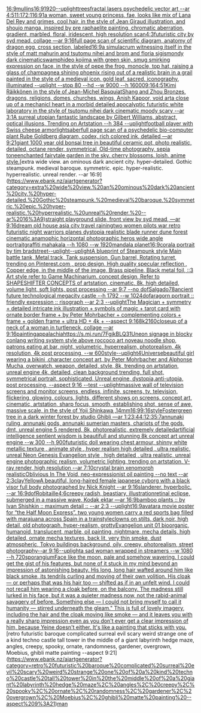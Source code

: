[16:9](https://www.ebank.nz/aiartgenerator?category=16%3A9)[mullins](https://www.ebank.nz/aiartgenerator?category=mullins)[16:9](https://www.ebank.nz/aiartgenerator?category=16%3A9)[1920](https://www.ebank.nz/aiartgenerator?category=1920)[--uplight](https://www.ebank.nz/aiartgenerator?category=--uplight)[trees](https://www.ebank.nz/aiartgenerator?category=trees)[fractal lasers psychedelic vector art --ar 4:5](https://www.ebank.nz/aiartgenerator?category=fractal%20lasers%20psychedelic%20vector%20art%20--ar%204%3A5)[11:17](https://www.ebank.nz/aiartgenerator?category=11%3A17)[2:1](https://www.ebank.nz/aiartgenerator?category=2%3A1)[16:9](https://www.ebank.nz/aiartgenerator?category=16%3A9)[1](https://www.ebank.nz/aiartgenerator?category=1)[a woman, sweet young princess, fae, looks like mix of Lana Del Rey and grimes, cool hair, in the style of Jean Giraud illustration, and shoujo manga, inspired by pre raphaelite painting, chromatic aberration, gradient, marbled, floral, iridescent, high resolution scan](https://www.ebank.nz/aiartgenerator?category=a%20woman%2C%20sweet%20young%20princess%2C%20fae%2C%20looks%20like%20mix%20of%20Lana%20Del%20Rey%20and%20grimes%2C%20cool%20hair%2C%20in%20the%20style%20of%20Jean%20Giraud%20illustration%2C%20and%20shoujo%20manga%2C%20inspired%20by%20pre%20raphaelite%20painting%2C%20chromatic%20aberration%2C%20gradient%2C%20marbled%2C%20floral%2C%20iridescent%2C%20high%20resolution%20scan)[4:3](https://www.ebank.nz/aiartgenerator?category=4%3A3)[futuristic city by syd mead, collage —ar 9:16](https://www.ebank.nz/aiartgenerator?category=futuristic%20city%20by%20syd%20mead%2C%20collage%20%E2%80%94ar%209%3A16)[full page scan of scientific diagram, anatomy of dragon egg, cross section, labeled](https://www.ebank.nz/aiartgenerator?category=full%20page%20scan%20of%20scientific%20diagram%2C%20anatomy%20of%20dragon%20egg%2C%20cross%20section%2C%20labeled)[16:9](https://www.ebank.nz/aiartgenerator?category=16%3A9)[a simulacrum witnessing itself in the style of matt mahurin and tsutomu nihei and brom and floria sigismondy dark cinematic](https://www.ebank.nz/aiartgenerator?category=a%20simulacrum%20witnessing%20itself%20in%20the%20style%20of%20matt%20mahurin%20and%20tsutomu%20nihei%20and%20brom%20and%20floria%20sigismondy%20dark%20cinematic)[swamp](https://www.ebank.nz/aiartgenerator?category=swamp)[hideo kojima with green skin, smug smirking expression on face, in the style of pepe the frog, monocle, top hat, raising a glass of champagne](https://www.ebank.nz/aiartgenerator?category=hideo%20kojima%20with%20green%20skin%2C%20smug%20smirking%20expression%20on%20face%2C%20in%20the%20style%20of%20pepe%20the%20frog%2C%20monocle%2C%20top%20hat%2C%20raising%20a%20glass%20of%20champagne)[a shining phoenix rising out of a realistic brain in a grail painted in the style of a medieval icon, gold leaf, sacred, iconography, illuminated --uplight --stop 80 --hd --w 9000 --h 16000](https://www.ebank.nz/aiartgenerator?category=a%20shining%20phoenix%20rising%20out%20of%20a%20realistic%20brain%20in%20a%20grail%20painted%20in%20the%20style%20of%20a%20medieval%20icon%2C%20gold%20leaf%2C%20sacred%2C%20iconography%2C%20illuminated%20--uplight%20--stop%2080%20--hd%20--w%209000%20--h%2016000)[9:16](https://www.ebank.nz/aiartgenerator?category=9%3A16)[4:5](https://www.ebank.nz/aiartgenerator?category=4%3A5)[1](https://www.ebank.nz/aiartgenerator?category=1)[Kimi Räikkönen in the style of Jean-Michel Basquiat](https://www.ebank.nz/aiartgenerator?category=Kimi%20R%C3%A4ikk%C3%B6nen%20in%20the%20style%20of%20Jean-Michel%20Basquiat)[Shang and Zhou Bronzes, dragons, religions, domes, churches, wings, Anish Kapoor, void art](https://www.ebank.nz/aiartgenerator?category=Shang%20and%20Zhou%20Bronzes%2C%20dragons%2C%20religions%2C%20domes%2C%20churches%2C%20wings%2C%20Anish%20Kapoor%2C%20void%20art)[a close up of a mechanicl heart in a morbid detailed apocalyptic futuristic white laboratory in the style of tsutomu nihei dark cinematic moody scary --ar 3:1](https://www.ebank.nz/aiartgenerator?category=a%20close%20up%20of%20a%20mechanicl%20heart%20in%20a%20morbid%20detailed%20apocalyptic%20futuristic%20white%20laboratory%20in%20the%20style%20of%20tsutomu%20nihei%20dark%20cinematic%20moody%20scary%20--ar%203%3A1)[A surreal utopian fantastic landscape by Gilbert Williams, abstract, optical illusions, Trending on Artstation --h 384 --uplight](https://www.ebank.nz/aiartgenerator?category=A%20surreal%20utopian%20fantastic%20landscape%20by%20Gilbert%20Williams%2C%20abstract%2C%20optical%20illusions%2C%20Trending%20on%20Artstation%20--h%20384%20--uplight)[football player with Swiss cheese armor](https://www.ebank.nz/aiartgenerator?category=football%20player%20with%20Swiss%20cheese%20armor)[lightsaber](https://www.ebank.nz/aiartgenerator?category=lightsaber)[full page scan of a psychedelic bio-computer plant Rube Goldberg diagram, codex, rich colored ink, detailed —ar 9:21](https://www.ebank.nz/aiartgenerator?category=full%20page%20scan%20of%20a%20psychedelic%20bio-computer%20plant%20Rube%20Goldberg%20diagram%2C%20codex%2C%20rich%20colored%20ink%2C%20detailed%20%E2%80%94ar%209%3A21)[giant 1000 year old bonsai tree in beautiful ceramic pot, photo realistic, detailed, octane render, symmetrical, Old-time photography, sepia tone](https://www.ebank.nz/aiartgenerator?category=giant%201000%20year%20old%20bonsai%20tree%20in%20beautiful%20ceramic%20pot%2C%20photo%20realistic%2C%20detailed%2C%20octane%20render%2C%20symmetrical%2C%20Old-time%20photography%2C%20sepia%20tone)[enchanted fairytale garden in the sky. cherry blossoms. loish. anime style.](https://www.ebank.nz/aiartgenerator?category=enchanted%20fairytale%20garden%20in%20the%20sky.%20cherry%20blossoms.%20loish.%20anime%20style.)[extra wide view. an ominous dark ancient city. hyper-detailed. Gothic steampunk. medieval baroque. symmetric. epic. hyper-realistic. hyperrealistic. unreal render. --ar 16:9](https://www.ebank.nz/aiartgenerator?category=extra%20wide%20view.%20an%20ominous%20dark%20ancient%20city.%20hyper-detailed.%20Gothic%20steampunk.%20medieval%20baroque.%20symmetric.%20epic.%20hyper-realistic.%20hyperrealistic.%20unreal%20render.%20--ar%2016%3A9)[straight playground slide, front view by syd mead, —ar 9:16](https://www.ebank.nz/aiartgenerator?category=straight%20playground%20slide%2C%20front%20view%20by%20syd%20mead%2C%20%E2%80%94ar%209%3A16)[dream old house asia city travel raining](https://www.ebank.nz/aiartgenerator?category=dream%20old%20house%20asia%20city%20travel%20raining)[two women pilots war retro futuristic night warriors planes dystopia realistic blade runner dune forest cinematic anamophic horizontal photographic heros wide angle portrait](https://www.ebank.nz/aiartgenerator?category=two%20women%20pilots%20war%20retro%20futuristic%20night%20warriors%20planes%20dystopia%20realistic%20blade%20runner%20dune%20forest%20cinematic%20anamophic%20horizontal%20photographic%20heros%20wide%20angle%20portrait)[graffiti mahakala --h 1080 --w 1920](https://www.ebank.nz/aiartgenerator?category=graffiti%20mahakala%20--h%201080%20--w%201920)[mandala planet](https://www.ebank.nz/aiartgenerator?category=mandala%20planet)[16:9](https://www.ebank.nz/aiartgenerator?category=16%3A9)[coral](https://www.ebank.nz/aiartgenerator?category=coral)[a portrait by tim bradstreet](https://www.ebank.nz/aiartgenerator?category=a%20portrait%20by%20tim%20bradstreet)[--uplight](https://www.ebank.nz/aiartgenerator?category=--uplight)[--uplight](https://www.ebank.nz/aiartgenerator?category=--uplight)[A blueprint of Steampunk style Main battle tank,  Metal track,  Tank suspension, Gun barrel, Rotating turret, trending on Pinterest.com  , prop design, High quality specular reflection , Copper  edge, in the middle of the image, Brass pipeline,  Black metal foil,  ::3  Art style refer to Game Machinarium.  concept design, Refer to SHAPESHIFTER CONCEPTS  of artstation, cinematic,  8k, high detailed,  volume light,  soft lights,  post processing    --ar 9:7   --no dof](https://www.ebank.nz/aiartgenerator?category=A%20blueprint%20of%20Steampunk%20style%20Main%20battle%20tank%2C%20%20Metal%20track%2C%20%20Tank%20suspension%2C%20Gun%20barrel%2C%20Rotating%20turret%2C%20trending%20on%20Pinterest.com%20%20%2C%20prop%20design%2C%20High%20quality%20specular%20reflection%20%2C%20Copper%20%20edge%2C%20in%20the%20middle%20of%20the%20image%2C%20Brass%20pipeline%2C%20%20Black%20metal%20foil%2C%20%20%3A%3A3%20%20Art%20style%20refer%20to%20Game%20Machinarium.%20%20concept%20design%2C%20Refer%20to%20SHAPESHIFTER%20CONCEPTS%20%20of%20artstation%2C%20cinematic%2C%20%208k%2C%20high%20detailed%2C%20%20volume%20light%2C%20%20soft%20lights%2C%20%20post%20processing%20%20%20%20--ar%209%3A7%20%20%20--no%20dof)[Salgado](https://www.ebank.nz/aiartgenerator?category=Salgado)[78](https://www.ebank.nz/aiartgenerator?category=78)[ancient future technological megacity castle  --h 1792  --w 1024](https://www.ebank.nz/aiartgenerator?category=ancient%20future%20technological%20megacity%20castle%20%20--h%201792%20%20--w%201024)[dof](https://www.ebank.nz/aiartgenerator?category=dof)[aragorn portrait :: friendly expression :: risograph --ar 2:3 --uplight](https://www.ebank.nz/aiartgenerator?category=aragorn%20portrait%20%3A%3A%20friendly%20expression%20%3A%3A%20risograph%20--ar%202%3A3%20--uplight)[The Magician + symmetry + detailed intricate ink illustration + symbols of magic + tarot card with ornate border frame + by Peter Mohrbacher + complementing colors + frame + golden frame + ultra HD + 4k + --aspect 9:16](https://www.ebank.nz/aiartgenerator?category=The%20Magician%20%2B%20symmetry%20%2B%20detailed%20intricate%20ink%20illustration%20%2B%20symbols%20of%20magic%20%2B%20tarot%20card%20with%20ornate%20border%20frame%20%2B%20by%20Peter%20Mohrbacher%20%2B%20complementing%20colors%20%2B%20frame%20%2B%20golden%20frame%20%2B%20ultra%20HD%20%2B%204k%20%2B%20--aspect%209%3A16)[8k](https://www.ebank.nz/aiartgenerator?category=8k)[2160](https://www.ebank.nz/aiartgenerator?category=2160)[closeup of a neck of a woman in turtleneck, collage —ar 9:16](https://www.ebank.nz/aiartgenerator?category=closeup%20of%20a%20neck%20of%20a%20woman%20in%20turtleneck%2C%20collage%20%E2%80%94ar%209%3A16)[painting](https://www.ebank.nz/aiartgenerator?category=painting)[appalachia](https://www.ebank.nz/aiartgenerator?category=appalachia)[<https://s.mj.run/7FgjkBLQ31U>](https://www.ebank.nz/aiartgenerator?category=%3Chttps%3A//s.mj.run/7FgjkBLQ31U%3E)[neon signage in blocky conlang writing system style above roccoco art noveau noodle shop, patrons eating at bar, night, volumetric, hyperrealism, photorealism, 4k resolution, 4k post processing, --w 600](https://www.ebank.nz/aiartgenerator?category=neon%20signage%20in%20blocky%20conlang%20writing%20system%20style%20above%20roccoco%20art%20noveau%20noodle%20shop%2C%20patrons%20eating%20at%20bar%2C%20night%2C%20volumetric%2C%20hyperrealism%2C%20photorealism%2C%204k%20resolution%2C%204k%20post%20processing%2C%20--w%20600)[style](https://www.ebank.nz/aiartgenerator?category=style)[--uplight](https://www.ebank.nz/aiartgenerator?category=--uplight)[4](https://www.ebank.nz/aiartgenerator?category=4)[Universe](https://www.ebank.nz/aiartgenerator?category=Universe)[beautiful girl wearing a bikini ,character concept art, by Peter Mohrbacher and Alphonse Mucha, overwatch, weapon, detailed, style, 8k, trending on artstation, unreal engine 4k, detailed, clean background trending, full shot, symmetrical portrait, sophisticated, Unreal engine, dystopia,anti-utopia, post processing, --aspect 9:16 --test --uplight](https://www.ebank.nz/aiartgenerator?category=beautiful%20girl%20wearing%20a%20bikini%20%2Ccharacter%20concept%20art%2C%20by%20Peter%20Mohrbacher%20and%20Alphonse%20Mucha%2C%20overwatch%2C%20weapon%2C%20detailed%2C%20style%2C%208k%2C%20trending%20on%20artstation%2C%20unreal%20engine%204k%2C%20detailed%2C%20clean%20background%20trending%2C%20full%20shot%2C%20symmetrical%20portrait%2C%20sophisticated%2C%20Unreal%20engine%2C%20dystopia%2Canti-utopia%2C%20post%20processing%2C%20--aspect%209%3A16%20--test%20--uplight)[massive wall of television screens and monitor screens, endless, infinite, screens, tv, television, flickering, glowing, colours, lights, different shows on screens, concept art, cinematic, artstation, sharp focus, smooth, establishing shot, sense of awe, massive scale, in the style of Yoji Shinkawa ,14mm](https://www.ebank.nz/aiartgenerator?category=massive%20wall%20of%20television%20screens%20and%20monitor%20screens%2C%20endless%2C%20infinite%2C%20screens%2C%20tv%2C%20television%2C%20flickering%2C%20glowing%2C%20colours%2C%20lights%2C%20different%20shows%20on%20screens%2C%20concept%20art%2C%20cinematic%2C%20artstation%2C%20sharp%20focus%2C%20smooth%2C%20establishing%20shot%2C%20sense%20of%20awe%2C%20massive%20scale%2C%20in%20the%20style%20of%20Yoji%20Shinkawa%20%2C14mm)[16:9](https://www.ebank.nz/aiartgenerator?category=16%3A9)[9:16](https://www.ebank.nz/aiartgenerator?category=9%3A16)[style](https://www.ebank.nz/aiartgenerator?category=style)[Foster](https://www.ebank.nz/aiartgenerator?category=Foster)[green tree in a dark winter forest by studio Ghibli —ar 1:2](https://www.ebank.nz/aiartgenerator?category=green%20tree%20in%20a%20dark%20winter%20forest%20by%20studio%20Ghibli%20%E2%80%94ar%201%3A2)[3:4](https://www.ebank.nz/aiartgenerator?category=3%3A4)[4:1](https://www.ebank.nz/aiartgenerator?category=4%3A1)[2:3](https://www.ebank.nz/aiartgenerator?category=2%3A3)[5:7](https://www.ebank.nz/aiartgenerator?category=5%3A7)[annunaki ruling, annunaki gods, annunaki sumerian masters, chariots of the gods, dmt, unreal engine 5 rendered, 8k, photorealistic,  extremely detailed](https://www.ebank.nz/aiartgenerator?category=annunaki%20ruling%2C%20annunaki%20gods%2C%20annunaki%20sumerian%20masters%2C%20chariots%20of%20the%20gods%2C%20dmt%2C%20unreal%20engine%205%20rendered%2C%208k%2C%20photorealistic%2C%20%20extremely%20detailed)[artificial intelligence sentient wisdom is beautifull and stunning 8k concept art unreal engine  --w 300 --h 900](https://www.ebank.nz/aiartgenerator?category=artificial%20intelligence%20sentient%20wisdom%20is%20beautifull%20and%20stunning%208k%20concept%20art%20unreal%20engine%20%20--w%20300%20--h%20900)[futuristic doll wearing chest armour, shinny white metallic texture , animate style , hyper realism high detailed , ultra realistic, unreal Neon Genesis Evangelion style , high detailed , ultra realistic, unreal engine photographic realism, volumetric lighting, trending on artstation, V-ray render, high resolution --ar 7:10](https://www.ebank.nz/aiartgenerator?category=futuristic%20doll%20wearing%20chest%20armour%2C%20shinny%20white%20metallic%20texture%20%2C%20animate%20style%20%2C%20hyper%20realism%20high%20detailed%20%2C%20ultra%20realistic%2C%20unreal%20Neon%20Genesis%20Evangelion%20style%20%2C%20high%20detailed%20%2C%20ultra%20realistic%2C%20unreal%20engine%20photographic%20realism%2C%20volumetric%20lighting%2C%20trending%20on%20artstation%2C%20V-ray%20render%2C%20high%20resolution%20--ar%207%3A10)[crystal brain xenomorph realistic](https://www.ebank.nz/aiartgenerator?category=crystal%20brain%20xenomorph%20realistic)[Oblivious In The Void, neo-expressionist oil painting --no text --ar 2:3](https://www.ebank.nz/aiartgenerator?category=Oblivious%20In%20The%20Void%2C%20neo-expressionist%20oil%20painting%20--no%20text%20--ar%202%3A3)[clay](https://www.ebank.nz/aiartgenerator?category=clay)[Yellow](https://www.ebank.nz/aiartgenerator?category=Yellow)[A beautiful, long-haired female japanese cyborg with a black visor full body photographed by Nick Knight --ar 9:16](https://www.ebank.nz/aiartgenerator?category=A%20beautiful%2C%20long-haired%20female%20japanese%20cyborg%20with%20a%20black%20visor%20full%20body%20photographed%20by%20Nick%20Knight%20--ar%209%3A16)[](https://www.ebank.nz/aiartgenerator?category=)[slanderer.  hyperbolic.  --ar 16:9](https://www.ebank.nz/aiartgenerator?category=slanderer.%20%20hyperbolic.%20%20--ar%2016%3A9)[dof](https://www.ebank.nz/aiartgenerator?category=dof)[Robitaille](https://www.ebank.nz/aiartgenerator?category=Robitaille)[4:6](https://www.ebank.nz/aiartgenerator?category=4%3A6)[creepy radish, beastiary, illustration](https://www.ebank.nz/aiartgenerator?category=creepy%20radish%2C%20beastiary%2C%20illustration)[retinal eclipse, submerged in a massive wave, Kodak ektar —ar 16:9](https://www.ebank.nz/aiartgenerator?category=retinal%20eclipse%2C%20submerged%20in%20a%20massive%20wave%2C%20Kodak%20ektar%20%E2%80%94ar%2016%3A9)[bamboo plants :: by Ivan Shishkin :: maximum detail :: --ar 2:3 --uplight](https://www.ebank.nz/aiartgenerator?category=bamboo%20plants%20%3A%3A%20by%20Ivan%20Shishkin%20%3A%3A%20maximum%20detail%20%3A%3A%20--ar%202%3A3%20--uplight)[16:9](https://www.ebank.nz/aiartgenerator?category=16%3A9)[avatar](https://www.ebank.nz/aiartgenerator?category=avatar)[a movie poster for “the Half Moon Express”. two young women carry a red sports bag filled with marajuana across Spain in a train](https://www.ebank.nz/aiartgenerator?category=a%20movie%20poster%20for%20%E2%80%9Cthe%20Half%20Moon%20Express%E2%80%9D.%20two%20young%20women%20carry%20a%20red%20sports%20bag%20filled%20with%20marajuana%20across%20Spain%20in%20a%20train)[style](https://www.ebank.nz/aiartgenerator?category=style)[clowns on stilts, dark noir, high detail, old photograph, hyper-realism, grotty](https://www.ebank.nz/aiartgenerator?category=clowns%20on%20stilts%2C%20dark%20noir%2C%20high%20detail%2C%20old%20photograph%2C%20hyper-realism%2C%20grotty)[Evangelion unit 01  bioorganic, humanoid, translucent, marble, oil painting, nightmare, mecha details, high detailed, ornate mecha textures,  back lit, very thin smoke, dust atmospheric, Tokyo buildings background, oily, creepy,  photorealism, street photography--ar 9:16](https://www.ebank.nz/aiartgenerator?category=Evangelion%20unit%2001%20%20bioorganic%2C%20humanoid%2C%20translucent%2C%20marble%2C%20oil%20painting%2C%20nightmare%2C%20mecha%20details%2C%20high%20detailed%2C%20ornate%20mecha%20textures%2C%20%20back%20lit%2C%20very%20thin%20smoke%2C%20dust%20atmospheric%2C%20Tokyo%20buildings%20background%2C%20oily%2C%20creepy%2C%20%20photorealism%2C%20street%20photography--ar%209%3A16)[--uplight](https://www.ebank.nz/aiartgenerator?category=--uplight)[a sad woman wrapped in streamers --w 1080 --h 720](https://www.ebank.nz/aiartgenerator?category=a%20sad%20woman%20wrapped%20in%20streamers%20--w%201080%20--h%20720)[sporangium](https://www.ebank.nz/aiartgenerator?category=sporangium)[Face like the moon, pale and somehow wavering. I could get the gist of his features, but none of it stuck in my mind beyond an impression of astonishing beauty. His long, long hair wafted around him like black smoke, its tendrils curling and moving of their own volition. His cloak — or perhaps that was his hair too — shifted as if in an unfelt wind. I could not recall him wearing a cloak before, on the balcony. The madness still lurked in his face, but it was a quieter madness now, not the rabid-animal savagery of before. Something else — I could not bring myself to call it humanity — stirred underneath the gleam." This is full of lovely imagery, including the hair and the cloak moving like smoke — and it leaves you with a really sharp impression even as you don't ever get a clear impression of him, because Yeine doesn't either. It's like a painting that sticks with you.](https://www.ebank.nz/aiartgenerator?category=Face%20like%20the%20moon%2C%20pale%20and%20somehow%20wavering.%20I%20could%20get%20the%20gist%20of%20his%20features%2C%20but%20none%20of%20it%20stuck%20in%20my%20mind%20beyond%20an%20impression%20of%20astonishing%20beauty.%20His%20long%2C%20long%20hair%20wafted%20around%20him%20like%20black%20smoke%2C%20its%20tendrils%20curling%20and%20moving%20of%20their%20own%20volition.%20His%20cloak%20%E2%80%94%20or%20perhaps%20that%20was%20his%20hair%20too%20%E2%80%94%20shifted%20as%20if%20in%20an%20unfelt%20wind.%20I%20could%20not%20recall%20him%20wearing%20a%20cloak%20before%2C%20on%20the%20balcony.%20The%20madness%20still%20lurked%20in%20his%20face%2C%20but%20it%20was%20a%20quieter%20madness%20now%2C%20not%20the%20rabid-animal%20savagery%20of%20before.%20Something%20else%20%E2%80%94%20I%20could%20not%20bring%20myself%20to%20call%20it%20humanity%20%E2%80%94%20stirred%20underneath%20the%20gleam.%22%20This%20is%20full%20of%20lovely%20imagery%2C%20including%20the%20hair%20and%20the%20cloak%20moving%20like%20smoke%20%E2%80%94%20and%20it%20leaves%20you%20with%20a%20really%20sharp%20impression%20even%20as%20you%20don%27t%20ever%20get%20a%20clear%20impression%20of%20him%2C%20because%20Yeine%20doesn%27t%20either.%20It%27s%20like%20a%20painting%20that%20sticks%20with%20you.)[retro futuristic baroque complicated surreal evil scary weird strange one of a kind techno castle tall tower in the middle of a giant labyrinth hedge maze, angles, creepy, spooky, ornate, randomness, gardener, overgrown, Moebius, ghibli matte painting --aspect 9:21](https://www.ebank.nz/aiartgenerator?category=retro%20futuristic%20baroque%20complicated%20surreal%20evil%20scary%20weird%20strange%20one%20of%20a%20kind%20techno%20castle%20tall%20tower%20in%20the%20middle%20of%20a%20giant%20labyrinth%20hedge%20maze%2C%20angles%2C%20creepy%2C%20spooky%2C%20ornate%2C%20randomness%2C%20gardener%2C%20overgrown%2C%20Moebius%2C%20ghibli%20matte%20painting%20--aspect%209%3A21)[man](https://www.ebank.nz/aiartgenerator?category=man)
